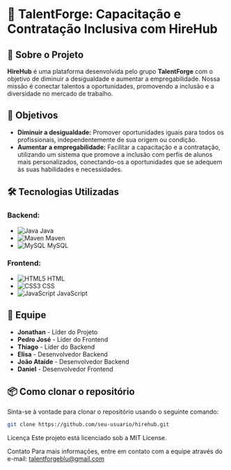 # 🎯 **TalentForge: Capacitação e Contratação Inclusiva com HireHub**

## 📘 Sobre o Projeto
**HireHub** é uma plataforma desenvolvida pelo grupo **TalentForge** com o objetivo de diminuir a desigualdade e aumentar a empregabilidade. Nossa missão é conectar talentos a oportunidades, promovendo a inclusão e a diversidade no mercado de trabalho.

## 🌟 Objetivos
- **Diminuir a desigualdade:** Promover oportunidades iguais para todos os profissionais, independentemente de sua origem ou condição.
- **Aumentar a empregabilidade:** Facilitar a capacitação e a contratação, utilizando um sistema que promove a inclusão com perfis de alunos mais personalizados, conectando-os a oportunidades que se adequem às suas habilidades e necessidades.


## 🛠️ Tecnologias Utilizadas
### Backend:
- ![Java](https://img.shields.io/badge/Java-%23ED8B00.svg?style=flat&logo=java&logoColor=white) Java
- ![Maven](https://img.shields.io/badge/Maven-C71A36.svg?style=flat&logo=apache-maven&logoColor=white) Maven
- ![MySQL](https://img.shields.io/badge/MySQL-4479A1.svg?style=flat&logo=mysql&logoColor=white) MySQL

### Frontend:
- ![HTML5](https://img.shields.io/badge/HTML5-E34F26.svg?style=flat&logo=html5&logoColor=white) HTML
- ![CSS3](https://img.shields.io/badge/CSS3-%231572B6.svg?style=flat&logo=css3&logoColor=white) CSS
- ![JavaScript](https://img.shields.io/badge/JavaScript-F7DF1E.svg?style=flat&logo=javascript&logoColor=black) JavaScript

## 👥 Equipe
- **Jonathan** - Líder do Projeto
- **Pedro José** - Líder do Frontend
- **Thiago** - Líder do Backend
- **Elisa** - Desenvolvedor Backend
- **João Ataide** - Desenvolvedor Backend
- **Daniel** - Desenvolvedor Frontend

## 📦 Como clonar o repositório
Sinta-se à vontade para clonar o repositório usando o seguinte comando:

```bash
git clone https://github.com/seu-usuario/hirehub.git
```


Licença
Este projeto está licenciado sob a MIT License.

Contato
Para mais informações, entre em contato com a equipe através do e-mail: talentforgeblu@gmail.com
